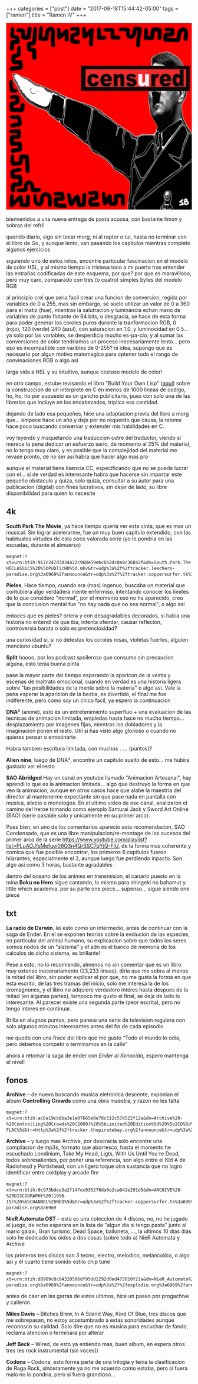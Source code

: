 +++
categories = ["post"]
date = "2017-06-18T15:44:42-05:00"
tags = ["ramen"]
title = "Ramen IV"
+++

![](/img/jb130458.jpg)

bienvenidos a una nueva entrega de pasta acuosa, con bastante limon y sobras del
refri!

querido diario, sigo sin tocar morg, ni al raptor o tui, hasta no terminar con
el libro de Go, y aunque lento, van pasando los capitulos mientras completo
algunos ejercicios

siguiendo uno de estos retos, encontre particular fascinacion en el modelo de
color HSL, y al mismo tiempo la tristesa toco a mi puerta tras entender las
entrañas codificadas de este esquema, por que? por que es maravilloso, pero muy
caro, comparado con tres (o cuatro) simples bytes del modelo RGB

al principio crei que seria facil crear una funcion de conversion, regida por
variables de 0 a 255, mas sin embargo, se suele utilizar un valor de 0 a 360
para el matiz (hue), mientras la salutracion y luminancia echan mano de
variables de punto flotante de 64 bits, o desgracia, se hace de esta forma para
poder generar los coroles puros durante la tranformacion RGB, 0 (rojo), 120
(verde) 240 (azul), con saturacion en 1.0, y luminocidad en 0.5... ya solo por
las variables, se desperdicia mucho es-pa-cio, y al sumar las conversiones de
color tendriamos un proceso inecesariamente lento... pero eso es incompatible
con varibles de 0-255?  ni idea, supongo que es necesario por algun motivo
matemagico para optener todo el rango de convinaciones RGB o algo asi

larga vida a HSL y su intuitivo, aunque costoso modelo de color!

en otro campo, estube revisando el libro "Build Your Own Lisp" ([aqui](https://github.com/orangeduck/BuildYourOwnLisp))
sobre la construccion de un interprete en C en menos de 1000 lineas de codigo,
ho, ho, ho por supuesto es un gancho publicitario, pues con solo una de las
librerias que incluye en los encabezados, triplica esa cantidad.

dejando de lado esa pequeñes, hice una adaptacion previa del libro a morg que... empece hace un
año y deje por no requerdo que causa, la retome hace poco buscando conservar y
extender mis habilidades en C.

voy leyendo y maquetando una traduccion cutre del traductor, viendo si merece la
pena dedicar un esfuerzo serio, de momento al 25% del material, no lo tengo muy
claro, y es posible que la complejidad del material me revase pronto, de no ser
asi habra que hacer algo mas pro

aunque el material tiene lisencia CC, especificando que no se puede lucrar con
el... si de verdad es interesante habra que hacerse sin importar este pequeño
obstaculo y quiza, solo quiza, consultar a su autor para una publicacion
(digital) con fines lucrativos, sin dejar de lado, su libre disponibilidad para
quien lo necesite

## 4k

**South Park The Movie**, ya hace tiempo queria ver esta cinta, que es mas un
musical. Sin lograr acelerarme, fue un muy buen capitulo extendido, con las
habituales virtudes de esta poco valorada serie (yo lo pondria en las escuelas,
durante el almuerso)

    magnet:?xt=urn:btih:917c247d3034a22c968e59ebc6b2dc8a9c36842f&dn=South.Park.The.Movie.Bigger.Longer.And.Uncut.1999.720p.BluRay.x264-HDCLASSiCS%20%5bPublicHD%5d.mkv&tr=udp%3a%2f%2ftracker.leechers-paradise.org%3a6969%2fannounce&tr=udp%3a%2f%2ftracker.coppersurfer.tk%3a6969%2fannounce&tr=udp%3a%2f%2ftracker.zer0day.to%3a1337%2fannounce&tr=udp%3a%2f%2f9.rarbg.com%3a2710%2fannounce&tr=udp%3a%2f%2fexplodie.org%3a6969%2fannounce&tr=udp%3a%2f%2ftracker.opentrackr.org%3a1337%2fannounce

**Pieles**, Hace tiempo, cuando era (mas) ingenuo, buscaba un material que
contubiera algo verdadera mente enfermiso, intentando conocer los limites de lo
que considero "normal", por el momento eso no ha aparecido, creo que la
conclusion mental fue "no hay nada que no sea normal", o algo asi

entoces que es pieles? ortera y con desagradables decorados, si habia una
historia no entendi de que iba, intenta ofender, causar reflecion, controversia
barata o solo es pretenciosidad?

una curiosidad si, si no detestas los coroles rosas, violetas fuertes, alguien
menciono ubuntu?

**Split** hoooo, por los podcast spoileroso que consumo sin precaucion alguna, esto
tenia buena pinta

pase la mayor parte del tiempo esparando la aparicon de la vestia y escenas de
maltrato emocional, cuando en verdad es una historia ligera sobre "las
posibilidades de la mente sobre la materia" o algo asi. Vale la pena esperar la
aparicion de la bestia, es divertido, el final me fue indiferente, pero como soy
un chico facil, ya espero la continuacion

**DNA²** (anime), esto es un entretenimiento superfluo + una evaluacion de las
tecnicas de animacion limitada, empledas hasta hace no mucho
tiempo... desplazamiento por imagenes fijas, mientras los dobladores y la
imaginacion ponen el resto. Util si has visto algo glorioso o cuando no quieres
pensar o emocinarte

Habra tambien escritura limitada, con muchos `...` (puntos)?

**Alien nine**, luego de DNA², encontre un capitulo suelto de esto... me hubira
gustado ver el resto

**SAO Abridged** Hay un canal en youtube llamado "Animacion Artesanal", hay
aprendi lo que es la animacion limitada... algo que destruyo la forma en que
veo la animacion, aunque en otros casos hace que alabe la maestria del director
al mantenerme expectante sin que pase nada en pantalla con musica, silecio o
monologos. En el ultimo video de ese canal, analizaron el camino del heroe
tomando como ejemplo Samurai Jack y Sword Art Online (SAO) (serie pasable solo y
unicamente en su primer arco).

Pues bien, en uno de los comentarios aparecio esta recomendacion, SAO
Condensado, que es una libre manipulacion/re-montage de los sucesos del primer arco de
la serie https://www.youtube.com/playlist?list=PLuAOJfsMefuej06Q3n4QrSSC7qYjQ-FlU,
de la forma mas coherente y comica que fue posible encontrar, los primeros 6
capitulos fueron hilarantes, especialmente el 3, aunque luego fue perdiendo
inpacto. Son algo asi como 3 horas, bastante agradables

dentro del oceano de los animes en transmision, el canario puesto en la mina
**Boku no Hero** sigue cantando, lo mismo para shingeki no bahamut y little
which academia, por su parte one piece... supenso... sigue siendo one piece

## txt

**La radio de Darwin**, lei esto como un intermedio, antes de continuar con la
saga de Ender. En el se exponen teorias sobre la evolucion de las especies, en
particular del animal humano, su explicacion sobre que todos los seres somos
nodos de un "sistema" y el adn es el banco de memoria de los calculos de dicho
sistema, es brillante!

Pese a esto, no lo recomiendo, almenos no sin comentar que es un libro muy
extenso inecerariamente (23,233 lineas), diria que me sobra al menos la mitad
del libro, sin poder explicar el por que, no me gusta la forma en que esta
escrito, de las tres tramas del inicio, solo me interesa la de los cromagnones,
y el libro no adquiere verdadero interes hasta despues de la mitad (en algunas
partes), tampoco me gusto el final, se deja de lado lo interesante. Al parecer
existe una segunda parte (peor escrita), pero no tengo interes en continuar.

Brilla en alugnos puntos, pero parece una serie de television regulera con solo
algunos minutos interesantes antes del fin de cada episodio

me quedo con una frace del libro que me gusto <q>Todo el mundo lo odia, pero debemos competir o terminamos en la calle</q>

ahora a retomar la saga de ender con <em>Ender el Xenocida</em>, espero mantenga
el nivel!

## fonos

**Archive** – de nuevo buscando musica eletronica descente, exponian el album
**Controlling Crowds** como una obra maestra, y razon no les falta

    magnet:?xt=urn:btih:ac6a19cb8ba3e1e07665e0e78c512c57d522f12a&dn=Archive%20-%20Controlling%20Crowds%20(2009)%20%5bLimited%20Edition%5d%20%5b2CD%5d%20%5bEAC-FLAC%5d&tr=http%3a%2f%2ftracker.thepiratebay.org%2fannounce&tr=udp%3a%2f%2ftracker.openbittorrent.com%3a80&tr=udp%3a%2f%2ftracker.ccc.de%3a80&tr=udp%3a%2f%2ftracker.publicbt.com%3a80&tr=http%3a%2f%2ffr33dom.h33t.com%3a3310%2fannounce&tr=http%3a%2f%2ftracker.torrenty.org%3a6969%2fannounce

**Archive** – y luego mas Archive, por descracia solo encontre una compilacion
de mp3s, formato que aborresco, hasta el momento he escuchado Londinium, Take My
Head, Ligts, With Us Until You're Dead, todos sobresalientes, por poner una
referencia, son algo entre el KId A de Radiohead y Portishead, con un ligero
toque otra sustancia que no logro identificar entre coldplay y arcade fire

    magnet:?xt=urn:btih:0c973bdea3a2f147ec035278da6e2ca042e291d5&dn=ARCHIVE%20-%20DISCOGRAPHY%20(1996-15)%20%5bCHANNEL%20NEO%5d&tr=udp%3a%2f%2ftracker.coppersurfer.tk%3a6969&tr=udp%3a%2f%2fexodus.desync.com%3a6969&tr=udp%3a%2f%2fzer0day.ch%3a1337&tr=udp%3a%2f%2fopen.demonii.com%3a1337&tr=udp%3a%2f%2ftracker.leechers-paradise.org%3a6969

**NieR Automata OST** – esta es una coleccion de 4 discos, no, no he jugado el
juego, de echo esperara en la lista de "algun dia si tengo pasta" junto al mario
galaxi, Gran turismo, Dead Space, balloneta, ..., la ultimos 10 dias dias solo he
dedicado los oidos a dos cosas (sobre todo a) NieR Automata y Archive

los primeros tres discos son 3 tecno, electro, melodico, melancolico, o algo asi
y el cuarto tiene sonido estilo chip tune

    magnet:?xt=urn:btih:d8909c8c64320596df95dd2292d0ed475010f21a&dn=NieR_Automata%20Original%20Soundtrack%20(OST)%20%5bFLAC%5d&tr=udp%3a%2f%2f9.rarbg.com%3a2710%2fannounce&tr=udp%3a%2f%2ftracker.coppersurfer.tk%3a6969%2fannounce&tr=udp%3a%2f%2ftracker.leechers-paradise.org%3a6969%2fannounce&tr=udp%3a%2f%2fexplodie.org%3a6969%2fannounce&tr=udp%3a%2f%2ftracker.opentrackr.org%3a1337%2fannounce&tr=udp%3a%2f%2ftracker.zer0day.to%3a1337%2fannounce

antes de caer en las garras de estos ultimos, hice un paseo por progachive y calleron

**Miles Davis** – Bitches Brew, In A Silend Way, Kind Of Blue, tres discos que
me sobrepasan, no estoy acostumbrado a estas sonoridades aunque reconosco su
calidad. Solo dire que no es musica para escuchar de fondo, reclama atencion o
terminara por alterar

**Jeff Beck** – Wired, de esto ya entiendo mas, buen album, en espera otros tres
(es rock instrumental (sin voces))

**Codona** – Codona, esto forma parte de una trilogia y tenia la clasificacion
de Raga Rock, sinceramente ya no me acuerdo como estaba, pero si fuera malo no
lo pondria, pero si fuera grandioso...
